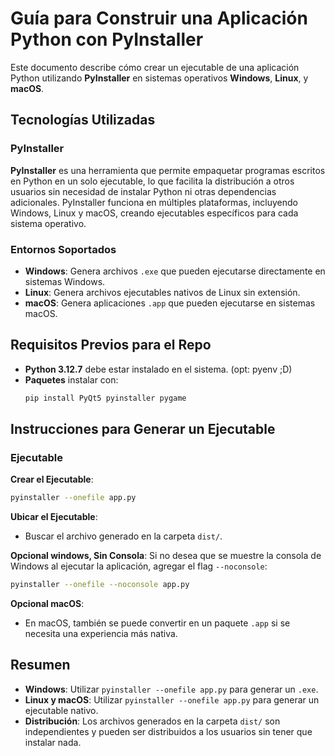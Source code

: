 # Guía para Construir una Aplicación Python con PyInstaller

Este documento describe cómo crear un ejecutable de una aplicación Python utilizando **PyInstaller** en sistemas operativos **Windows**, **Linux**, y **macOS**.

## Tecnologías Utilizadas

### PyInstaller
**PyInstaller** es una herramienta que permite empaquetar programas escritos en Python en un solo ejecutable, lo que facilita la distribución a otros usuarios sin necesidad de instalar Python ni otras dependencias adicionales. PyInstaller funciona en múltiples plataformas, incluyendo Windows, Linux y macOS, creando ejecutables específicos para cada sistema operativo.

### Entornos Soportados
- **Windows**: Genera archivos `.exe` que pueden ejecutarse directamente en sistemas Windows.
- **Linux**: Genera archivos ejecutables nativos de Linux sin extensión.
- **macOS**: Genera aplicaciones `.app` que pueden ejecutarse en sistemas macOS.

## Requisitos Previos para el Repo
- **Python 3.12.7** debe estar instalado en el sistema. (opt: pyenv ;D)
- **Paquetes** instalar con:
   ```bash
   pip install PyQt5 pyinstaller pygame
   ```

## Instrucciones para Generar un Ejecutable

### Ejecutable
**Crear el Ejecutable**:   
   ```bash
   pyinstaller --onefile app.py
   ```

**Ubicar el Ejecutable**:
   - Buscar el archivo generado en la carpeta `dist/`.

**Opcional windows, Sin Consola**:
   Si no desea que se muestre la consola de Windows al ejecutar la aplicación, agregar el flag `--noconsole`:
   
   ```bash
   pyinstaller --onefile --noconsole app.py
   ```

**Opcional macOS**:
   - En macOS, también se puede convertir en un paquete `.app` si se necesita una experiencia más nativa.

## Resumen
- **Windows**: Utilizar `pyinstaller --onefile app.py` para generar un `.exe`.
- **Linux y macOS**: Utilizar `pyinstaller --onefile app.py` para generar un ejecutable nativo.
- **Distribución**: Los archivos generados en la carpeta `dist/` son independientes y pueden ser distribuidos a los usuarios sin tener que instalar nada.

